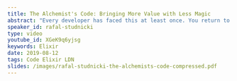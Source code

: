 ```yaml
---
title: The Alchemist's Code: Bringing More Value with Less Magic
abstract: "Every developer has faced this at least once. You return to the code you wrote some time ago and you have no idea what it does. This can be frustrating, especially if said code has just crashed in production. But there is a way of designing applications so they are approachable, even upon first reading. The approach Rafal presents can make software more valuable to customers, allowing for quick response to change. It also benefits other developers, who can easily intuit how to put new features in place."
speaker_id: rafal-studnicki
type: video
youtube_id: XGeK9q6yjsg
keywords: Elixir
date: 2019-08-12
tags: Code Elixir LDN
slides: /images/rafal-studnicki-the-alchemists-code-compressed.pdf
---
```



